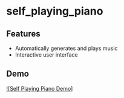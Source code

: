 ﻿# self_playing_piano
## Features

- Automatically generates and plays music
- Interactive user interface

## Demo

[![Self Playing Piano Demo]]([https://www.youtube.com/watch?v=VIDEO_ID](https://www.youtube.com/watch?v=T5_SKHtl7wc)https://www.youtube.com/watch?v=T5_SKHtl7wc)
